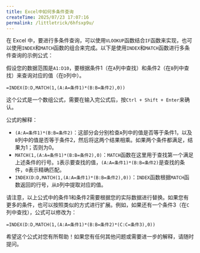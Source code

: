 ```yaml
---
title: Excel中如何多条件查询
createTime: 2025/07/23 17:07:16
permalink: /littletrick/6hfsxp9u/
---
```

在 Excel 中，要进行多条件查询，可以使用`VLOOKUP`函数结合`IF`函数来实现，也可以使用`INDEX`和`MATCH`函数的组合来完成。以下是使用`INDEX`和`MATCH`函数进行多条件查询的示例公式：

假设您的数据范围是`A1:D10`，要根据条件1（在`A`列中查找）和条件2（在`B`列中查找）来查询对应的值（在`D`列中）。

```plain
=INDEX(D:D,MATCH(1,(A:A=条件1)*(B:B=条件2),0))
```

这个公式是一个数组公式，需要在输入完公式后，按`Ctrl + Shift + Enter`来确认。

公式的解释：

+ `(A:A=条件1)*(B:B=条件2)`：这部分会分别检查`A`列中的值是否等于条件1，以及`B`列中的值是否等于条件2，然后将这两个结果相乘。如果两个条件都满足，结果为1；否则为0。
+ `MATCH(1,(A:A=条件1)*(B:B=条件2),0)`：`MATCH`函数在这里用于查找第一个满足上述条件的行号。`1`表示要查找的值，`(A:A=条件1)*(B:B=条件2)`是查找的条件，`0`表示精确匹配。
+ `INDEX(D:D,MATCH(1,(A:A=条件1)*(B:B=条件2),0))`：`INDEX`函数根据`MATCH`函数返回的行号，从`D`列中提取对应的值。

请注意，以上公式中的条件1和条件2需要根据您的实际数据进行替换。如果您有更多的条件，也可以按照类似的方式进行扩展。例如，如果还有一个条件3（在`C`列中查找），公式可以修改为：

```plain
=INDEX(D:D,MATCH(1,(A:A=条件1)*(B:B=条件2)*(C:C=条件3),0))
```

希望这个公式对您有所帮助！如果您有任何其他问题或需要进一步的解释，请随时提问。

